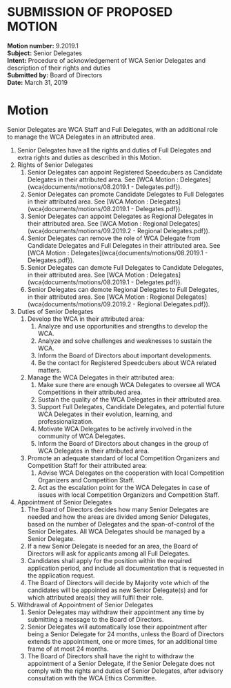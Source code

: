 # SUBMISSION OF PROPOSED MOTION

**Motion number:** 9.2019.1  
**Subject:** Senior Delegates  
**Intent:** Procedure of acknowledgement of WCA Senior Delegates and description of their rights and duties  
**Submitted by:** Board of Directors  
**Date:** March 31, 2019  

# Motion

Senior Delegates are WCA Staff and Full Delegates, with an additional role to manage the WCA Delegates in an attributed area.

1. Senior Delegates have all the rights and duties of Full Delegates and extra rights and duties as described in this Motion.
2. Rights of Senior Delegates
   1. Senior Delegates can appoint Registered Speedcubers as Candidate Delegates in their attributed area. See [WCA Motion : Delegates](wca{documents/motions/08.2019.1 - Delegates.pdf}).
   2. Senior Delegates can promote Candidate Delegates to Full Delegates in their attributed area. See [WCA Motion : Delegates](wca{documents/motions/08.2019.1 - Delegates.pdf}).
   3. Senior Delegates can appoint Delegates as Regional Delegates in their attributed area. See [WCA Motion : Regional Delegates](wca{documents/motions/09.2019.2 - Regional Delegates.pdf}).
   4. Senior Delegates can remove the role of WCA Delegate from Candidate Delegates and Full Delegates in their attributed area. See [WCA Motion : Delegates](wca{documents/motions/08.2019.1 - Delegates.pdf}).
   5. Senior Delegates can demote Full Delegates to Candidate Delegates, in their attributed area. See [WCA Motion : Delegates](wca{documents/motions/08.2019.1 - Delegates.pdf}).
   6. Senior Delegates can demote Regional Delegates to Full Delegates, in their attributed area. See [WCA Motion : Regional Delegates](wca{documents/motions/09.2019.2 - Regional Delegates.pdf}).
3. Duties of Senior Delegates
   1. Develop the WCA in their attributed area:
      1. Analyze and use opportunities and strengths to develop the WCA.
      2. Analyze and solve challenges and weaknesses to sustain the WCA.
      3. Inform the Board of Directors about important developments.
      4. Be the contact for Registered Speedcubers about WCA related matters.
   2. Manage the WCA Delegates in their attributed area:
      1. Make sure there are enough WCA Delegates to oversee all WCA Competitions in their attributed area.
      2. Sustain the quality of the WCA Delegates in their attributed area.
      3. Support Full Delegates, Candidate Delegates, and potential future WCA Delegates in their evolution, learning, and professionalization.
      4. Motivate WCA Delegates to be actively involved in the community of WCA Delegates.
      5. Inform the Board of Directors about changes in the group of WCA Delegates in their attributed area.
   3. Promote an adequate standard of local Competition Organizers and Competition Staff for their attributed area:
      1. Advise WCA Delegates on the cooperation with local Competition Organizers and Competition Staff.
      2. Act as the escalation point for the WCA Delegates in case of issues with local Competition Organizers and Competition Staff.
4. Appointment of Senior Delegates
   1. The Board of Directors decides how many Senior Delegates are needed and how the areas are divided among Senior Delegates, based on the number of Delegates and the span-of-control of the Senior Delegates. All WCA Delegates should be managed by a Senior Delegate.
   2. If a new Senior Delegate is needed for an area, the Board of Directors will ask for applicants among all Full Delegates.
   3. Candidates shall apply for the position within the required application period, and include all documentation that is requested in the application request.
   4. The Board of Directors will decide by Majority vote which of the candidates will be appointed as new Senior Delegate(s) and for which attributed area(s) they will fulfil their role.
5. Withdrawal of Appointment of Senior Delegates
   1. Senior Delegates may withdraw their appointment any time by submitting a message to the Board of Directors.
   2. Senior Delegates will automatically lose their appointment after being a Senior Delegate for 24 months, unless the Board of Directors extends the appointment, one or more times, for an additional time frame of at most 24 months.
   3. The Board of Directors shall have the right to withdraw the appointment of a Senior Delegate, if the Senior Delegate does not comply with the rights and duties of Senior Delegates, after advisory consultation with the WCA Ethics Committee.
